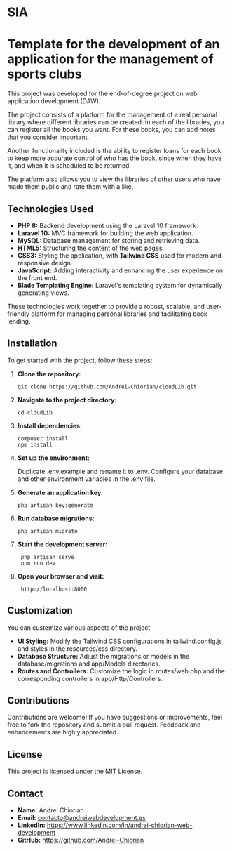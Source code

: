 # SIA
Template for the development of an application for the management of sports clubs
=======
This project was developed for the end-of-degree project on web application development (DAW).

The project consists of a platform for the management of a real personal library where different libraries can be created. In each of the libraries, you can register all the books you want. For these books, you can add notes that you consider important.

Another functionality included is the ability to register loans for each book to keep more accurate control of who has the book, since when they have it, and when it is scheduled to be returned.

The platform also allows you to view the libraries of other users who have made them public and rate them with a like.

## Technologies Used

- **PHP 8:** Backend development using the Laravel 10 framework.
- **Laravel 10:** MVC framework for building the web application.
- **MySQL:** Database management for storing and retrieving data.
- **HTML5:** Structuring the content of the web pages.
- **CSS3:** Styling the application, with **Tailwind CSS** used for modern and responsive design.
- **JavaScript:** Adding interactivity and enhancing the user experience on the front end.
- **Blade Templating Engine:** Laravel's templating system for dynamically generating views.

These technologies work together to provide a robust, scalable, and user-friendly platform for managing personal libraries and facilitating book lending.

## Installation

To get started with the project, follow these steps:

1. **Clone the repository:**
   
       git clone https://github.com/Andrei-Chiorian/cloudLib.git

2. **Navigate to the project directory:**
   
       cd cloudLib

3. **Install dependencies:**
   
       composer install
       npm install

4. **Set up the environment:**
   
   Duplicate .env.example and rename it to .env.
   Configure your database and other environment variables in the .env file.
  
5. **Generate an application key:**
  
       php artisan key:generate
   
6. **Run database migrations:**
    
       php artisan migrate
   
7. **Start the development server:**
    
        php artisan serve
        npm run dev

8. **Open your browser and visit:**
 
        http://localhost:8000

## Customization
You can customize various aspects of the project:

- **UI Styling:** Modify the Tailwind CSS configurations in tailwind.config.js and styles in the resources/css directory.
- **Database Structure:** Adjust the migrations or models in the database/migrations and app/Models directories.
- **Routes and Controllers:** Customize the logic in routes/web.php and the corresponding controllers in app/Http/Controllers.
    
## Contributions
Contributions are welcome! If you have suggestions or improvements, feel free to fork the repository and submit a pull request. Feedback and enhancements are highly appreciated.

## License
This project is licensed under the MIT License.

## Contact
- **Name:** Andrei Chiorian
- **Email:** contacto@andreiwebdevelopment.es
- **LinkedIn:** https://www.linkedin.com/in/andrei-chiorian-web-development
- **GitHub:** https://github.com/Andrei-Chiorian

